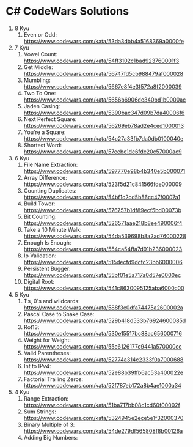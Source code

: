 # C# CodeWars Solutions

1. 8 Kyu
    1. Even or Odd: https://www.codewars.com/kata/53da3dbb4a5168369a0000fe
2. 7 Kyu
    1. Vowel Count: https://www.codewars.com/kata/54ff3102c1bad923760001f3
    2. Get Middle: https://www.codewars.com/kata/56747fd5cb988479af000028
    3. Mumbling: https://www.codewars.com/kata/5667e8f4e3f572a8f2000039
    4. Two To One: https://www.codewars.com/kata/5656b6906de340bd1b0000ac
    5. Jaden Casing: https://www.codewars.com/kata/5390bac347d09b7da40006f6
    6. Next Perfect Square: https://www.codewars.com/kata/56269eb78ad2e4ced1000013
    7. You're a Square: https://www.codewars.com/kata/54c27a33fb7da0db0100040e
    8. Shortest Word: https://www.codewars.com/kata/57cebe1dc6fdc20c57000ac9
3. 6 Kyu
    1. File Name Extraction: https://www.codewars.com/kata/597770e98b4b340e5b000071
    2. Array Difference: https://www.codewars.com/kata/523f5d21c841566fde000009
    3. Counting Duplicates: https://www.codewars.com/kata/54bf1c2cd5b56cc47f0007a1
    4. Build Tower: https://www.codewars.com/kata/576757b1df89ecf5bd00073b
    5. Bit Counting: https://www.codewars.com/kata/526571aae218b8ee490006f4
    6. Take a 10 Minute Walk: https://www.codewars.com/kata/54da539698b8a2ad76000228
    7. Enough Is Enough: https://www.codewars.com/kata/554ca54ffa7d91b236000023
    8. Ip Validation: https://www.codewars.com/kata/515decfd9dcfc23bb6000006
    9. Persistent Bugger: https://www.codewars.com/kata/55bf01e5a717a0d57e0000ec
    10. Digital Root: https://www.codewars.com/kata/541c8630095125aba6000c00
4. 5 Kyu
    1. 1's, 0's and wildcards: https://www.codewars.com/kata/588f3e0dfa74475a2600002a
    2. Pascal Case to Snake Case: https://www.codewars.com/kata/529b418d533b76924600085d
    3. Rot13: https://www.codewars.com/kata/530e15517bc88ac656000716
    4. Weight for Weight: https://www.codewars.com/kata/55c6126177c9441a570000cc
    5. Valid Parentheses: https://www.codewars.com/kata/52774a314c2333f0a7000688
    6. Int to IPv4: https://www.codewars.com/kata/52e88b39ffb6ac53a400022e
    6. Factorial Trailing Zeros: https://www.codewars.com/kata/52f787eb172a8b4ae1000a34
5. 4 Kyu
    1. Range Extraction: https://www.codewars.com/kata/51ba717bb08c1cd60f00002f
    2. Sum Strings: https://www.codewars.com/kata/5324945e2ece5e1f32000370
    3. Binary Multiple of 3: https://www.codewars.com/kata/54de279df565808f8b00126a
    4. Adding Big Numbers:
    

